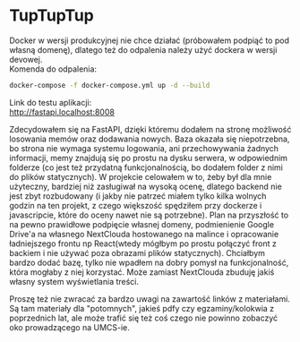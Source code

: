 # TupTupTup
Docker w wersji produkcyjnej nie chce działać (próbowałem podpiąć to pod własną domenę), dlatego też do odpalenia należy użyć dockera w wersji devowej.  
Komenda do odpalenia: 
```bash
docker-compose -f docker-compose.yml up -d --build
```
Link do testu aplikacji:  
http://fastapi.localhost:8008

Zdecydowałem się na FastAPI, dzięki któremu dodałem na stronę możliwość losowania memów oraz dodawania nowych. 
Baza okazała się niepotrzebna, bo strona nie wymaga systemu logowania, ani przechowywania żadnych informacji, memy znajdują się po prostu na dysku serwera, w odpowiednim folderze (co jest też przydatną funkcjonalnością, bo dodałem folder z nimi do plików statycznych).
W projekcie celowałem w to, żeby był dla mnie użyteczny, bardziej niż zasługiwał na wysoką ocenę, dlatego backend nie jest zbyt rozbudowany (i jakby nie patrzeć miałem tylko kilka wolnych godzin na ten projekt, z czego większość spędziłem przy dockerze i javascripcie, które do oceny nawet nie są potrzebne). 
Plan na przyszłość to na pewno prawidłowe podpięcie własnej domeny, podmienienie Google Drive'a na własnego NextClouda hostowanego na malince i opracowanie ładniejszego frontu np React(wtedy mógłbym po prostu połączyć front z backiem i nie używać poza obrazami plików statycznych).
Chciałbym bardzo dodać bazę, tylko nie wpadłem na dobry pomysł na funkcjonalność, która mogłaby z niej korzystać. Może zamiast NextClouda zbuduję jakiś własny system wyświetlania treści.

Proszę też nie zwracać za bardzo uwagi na zawartość linków z materiałami. Są tam materiały dla "potomnych", jakieś pdfy czy egzaminy/kolokwia z poprzednich lat, ale może trafić się też coś czego nie powinno zobaczyć oko prowadzącego na UMCS-ie.